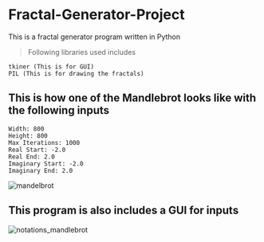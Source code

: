 # Fractal-Generator-Project
This is a fractal generator program written in Python
> Following libraries used includes
```
tkiner (This is for GUI)
PIL (This is for drawing the fractals)
```
## This is how one of the Mandlebrot looks like with the following inputs
```
Width: 800
Height: 800
Max Iterations: 1000
Real Start: -2.0
Real End: 2.0
Imaginary Start: -2.0
Imaginary End: 2.0
```
![mandelbrot](https://github.com/EdwardChhun/Fractal-Generator-Project/assets/67223204/54e658fb-20d6-4114-898a-973b238085ec)

## This program is also includes a GUI for inputs
![notations_mandlebrot](https://github.com/EdwardChhun/Fractal-Generator-Project/assets/67223204/eefd0f87-644e-4c94-9155-53b305622130)
